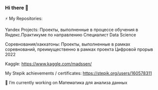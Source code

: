 ### Hi there 👋

<!--
**Madssen/Madssen** is a ✨ _special_ ✨ repository because its `README.md` (this file) appears on your GitHub profile.

Here are some ideas to get you started:

- 🔭 I’m currently working on ...
- 🌱 I’m currently learning ...
- 👯 I’m looking to collaborate on ...
- 🤔 I’m looking for help with ...
- 💬 Ask me about ...
- 📫 How to reach me: ...
- 😄 Pronouns: ...
- ⚡ Fun fact: ...
-->

⚡ My Repositories:

Yandex Projects: 
Проекты, выполненные в процессе обучения в Яндекс.Практикуме по направлению Специалист Data Science

Соревнования/хаккатоны:
Проекты, выполненные в рамках соревнований, преимущественно в рамках проекта Цифровой прорыв 2022

Kaggle:
https://www.kaggle.com/madssen/

My Stepik achievements / certificates:
https://stepik.org/users/160578311


🔭 I’m currently working on Математика для анализа данных
